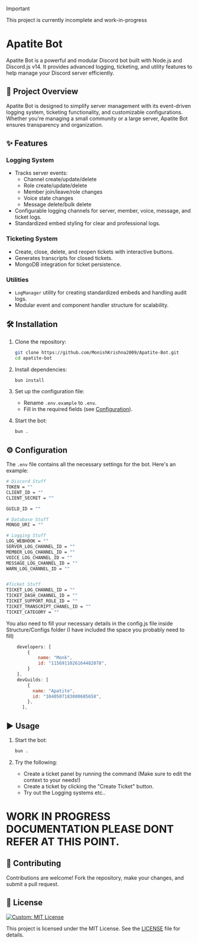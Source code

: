 > [!IMPORTANT]
> This project is currently incomplete and work-in-progress

# Apatite Bot  

Apatite Bot is a powerful and modular Discord bot built with Node.js and Discord.js v14. It provides advanced logging, ticketing, and utility features to help manage your Discord server efficiently.  

## 🚀 Project Overview  

Apatite Bot is designed to simplify server management with its event-driven logging system, ticketing functionality, and customizable configurations. Whether you're managing a small community or a large server, Apatite Bot ensures transparency and organization.  

## ✨ Features  

### Logging System  
- Tracks server events:  
    - Channel create/update/delete  
    - Role create/update/delete  
    - Member join/leave/role changes  
    - Voice state changes  
    - Message delete/bulk delete  
- Configurable logging channels for server, member, voice, message, and ticket logs.  
- Standardized embed styling for clear and professional logs.  

### Ticketing System  
- Create, close, delete, and reopen tickets with interactive buttons.  
- Generates transcripts for closed tickets.  
- MongoDB integration for ticket persistence.  

### Utilities  
- `LogManager` utility for creating standardized embeds and handling audit logs.  
- Modular event and component handler structure for scalability.  

## 🛠️ Installation  

1. Clone the repository:  
     ```bash  
     git clone https://github.com/MonishKrishna2009/Apatite-Bot.git
     cd apatite-bot  
     ```  

2. Install dependencies:  
     ```bash  
     bun install
     ```  

3. Set up the configuration file:  
     - Rename `.env.example` to `.env`.  
     - Fill in the required fields (see [Configuration](#gear-configuration)).  

4. Start the bot:  
     ```bash  
     bun .  
     ```  

## ⚙️ Configuration  

The `.env` file contains all the necessary settings for the bot. Here's an example:  

```bash
# Discord Stuff
TOKEN = ""
CLIENT_ID = ""
CLIENT_SECRET = ""

GUILD_ID = ""

# Database Stuff
MONGO_URI = "" 

# Logging Stuff
LOG_WEBHOOK = ""
SERVER_LOG_CHANNEL_ID = ""
MEMBER_LOG_CHANNEL_ID = ""
VOICE_LOG_CHANNEL_ID = ""
MESSAGE_LOG_CHANNEL_ID = ""
WARN_LOG_CHANNEL_ID = ""


#Ticket Stuff
TICKET_LOG_CHANNEL_ID = ""
TICKET_DASH_CHANNEL_ID = ""
TICKET_SUPPORT_ROLE_ID = ""
TICKET_TRANSCRIPT_CHANEL_ID = ""
TICKET_CATEGORY = ""
```

You also need to fill your necessary details in the config.js file inside Structure/Configs folder (I have included the space you probably need to fill)

```javascript
    developers: [
        {
            name: "Monk",
            id: "1156911026164482078",
        }
    ],
    devGuilds: [
        {
          name: "Apatite",
          id: "1040507183080685658",
        },
      ],
```

## ▶️ Usage  

1. Start the bot:  
     ```bash  
     bun . 
     ```  

2. Try the following: 
     - Create a ticket panel by running the command (Make sure to edit the context to your needs!)
     - Create a ticket by clicking the "Create Ticket" button.
     - Try out the Logging systems etc.. 

# WORK IN PROGRESS DOCUMENTATION PLEASE DONT REFER AT THIS POINT.

## 🤝 Contributing  

Contributions are welcome! Fork the repository, make your changes, and submit a pull request.  

## 📄 License  

[![Custom: MIT License](https://img.shields.io/badge/License-MIT-green)](LICENSE)

This project is licensed under the MIT License. See the [LICENSE](LICENSE) file for details.
